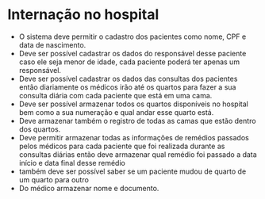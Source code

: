 # Internação no hospital

- O sistema deve permitir o cadastro dos pacientes como nome, CPF e data de nascimento.
- Deve ser possível cadastrar os dados do responsável desse paciente caso ele seja menor de idade, cada paciente poderá ter apenas um responsável.
- Deve ser possível cadastrar os dados das consultas dos pacientes então diariamente os médicos irão até os quartos para fazer a sua consulta diária com cada paciente que está em uma cama.
- Deve ser possível armazenar todos os quartos disponíveis no hospital bem como a sua numeração e qual andar esse quarto está.
- Deve armazenar também o registro de todas as camas que estão dentro dos quartos.
- Deve permitir armazenar todas as informações de remédios passados pelos médicos para cada paciente que foi realizada durante as consultas diárias então deve armazenar qual remédio foi passado a data início e data final desse remédio
- também deve ser possível saber se um paciente mudou de quarto de um quarto para outro
- Do médico armazenar nome e documento.